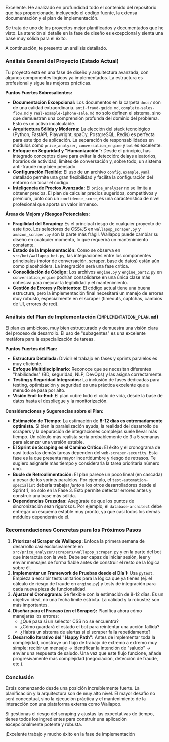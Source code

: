 Excelente. He analizado en profundidad todo el contenido del repositorio que has proporcionado, incluyendo el código fuente, la extensa documentación y el plan de implementación.

Se trata de uno de los proyectos mejor planificados y documentados que he visto. La atención al detalle en la fase de diseño es excepcional y sienta una base muy sólida para el éxito.

A continuación, te presento un análisis detallado.

### **Análisis General del Proyecto (Estado Actual)**

Tu proyecto está en una fase de diseño y arquitectura avanzada, con algunos componentes lógicos ya implementados. La estructura es profesional y sigue las mejores prácticas.

**Puntos Fuertes Sobresalientes:**

*   **Documentación Excepcional:** Los documentos en la carpeta `docs/` son de una calidad extraordinaria. `anti-fraud-guide.md`, `complete-sales-flow.md` y `real-example-iphone-sale.md` no solo definen el sistema, sino que demuestran una comprensión profunda del dominio del problema. Esto es un activo incalculable.
*   **Arquitectura Sólida y Moderna:** La elección del stack tecnológico (Python, FastAPI, Playwright, spaCy, PostgreSQL, Redis) es perfecta para este tipo de aplicación. La separación de responsabilidades en módulos como `price_analyzer`, `conversation_engine` y `bot` es excelente.
*   **Enfoque en Seguridad y "Humanización":** Desde el principio, has integrado conceptos clave para evitar la detección: delays aleatorios, horarios de actividad, límites de conversación y, sobre todo, un sistema anti-fraude muy bien pensado.
*   **Configuración Flexible:** El uso de un archivo `config.example.yaml` detallado permite una gran flexibilidad y facilita la configuración del entorno sin tocar el código.
*   **Inteligencia de Precios Avanzada:** El `price_analyzer` no se limita a obtener precios. El plan de calcular precios sugeridos, competitivos y premium, junto con un `confidence_score`, es una característica de nivel profesional que aporta un valor inmenso.

**Áreas de Mejora y Riesgos Potenciales:**

*   **Fragilidad del Scraping:** Es el principal riesgo de cualquier proyecto de este tipo. Los selectores de CSS/JS en `wallapop_scraper.py` y `amazon_scraper.py` son la parte más frágil. Wallapop puede cambiar su diseño en cualquier momento, lo que requerirá un mantenimiento constante.
*   **Estado de la Implementación:** Como se observa en `src/bot/wallapop_bot.py`, las integraciones entre los componentes principales (motor de conversación, scraper, base de datos) están aún como placeholders. La integración será una fase crítica.
*   **Consolidación de Código:** Los archivos `engine.py` y `engine_part2.py` en `conversation_engine` podrían consolidarse en una única clase más cohesiva para mejorar la legibilidad y el mantenimiento.
*   **Gestión de Errores y Reintentos:** El código actual tiene una buena estructura, pero la implementación final necesitará un manejo de errores muy robusto, especialmente en el scraper (timeouts, captchas, cambios de UI, errores de red).

### **Análisis del Plan de Implementación (`IMPLEMENTATION_PLAN.md`)**

El plan es ambicioso, muy bien estructurado y demuestra una visión clara del proceso de desarrollo. El uso de "subagentes" es una excelente metáfora para la especialización de tareas.

**Puntos Fuertes del Plan:**

*   **Estructura Detallada:** Dividir el trabajo en fases y sprints paralelos es muy eficiente.
*   **Enfoque Multidisciplinario:** Reconoce que se necesitan diferentes "habilidades" (BD, seguridad, NLP, DevOps) y las asigna correctamente.
*   **Testing y Seguridad Integrados:** La inclusión de fases dedicadas para testing, optimización y seguridad es una práctica excelente que a menudo se pasa por alto.
*   **Visión End-to-End:** El plan cubre todo el ciclo de vida, desde la base de datos hasta el despliegue y la monitorización.

**Consideraciones y Sugerencias sobre el Plan:**

*   **Estimación de Tiempo:** La estimación de **8-12 días es extremadamente optimista**. Si bien la paralelización ayuda, la realidad del desarrollo de scrapers y la depuración de integraciones complejas suele llevar más tiempo. Un cálculo más realista sería probablemente de 3 a 5 semanas para alcanzar una versión estable.
*   **El Sprint de Scraping es el Camino Crítico:** El éxito y el cronograma de casi todas las demás tareas dependen del `web-scraper-security`. Esta fase es la que presenta mayor incertidumbre y riesgo de retrasos. Te sugiero asignarle más tiempo y considerarla la tarea prioritaria número uno.
*   **Bucle de Retroalimentación:** El plan parece un poco lineal (en cascada) a pesar de los sprints paralelos. Por ejemplo, el `test-automation-specialist` debería trabajar *junto* a los otros desarrolladores desde el Sprint 1, no solo en la Fase 3. Esto permite detectar errores antes y construir una base más sólida.
*   **Dependencias Cruzadas:** Asegúrate de que los puntos de sincronización sean rigurosos. Por ejemplo, el `database-architect` debe entregar un esquema estable muy pronto, ya que casi todos los demás módulos dependerán de él.

### **Recomendaciones Concretas para los Próximos Pasos**

1.  **Priorizar el Scraper de Wallapop:** Enfoca la primera semana de desarrollo casi exclusivamente en `src/price_analyzer/scrapers/wallapop_scraper.py` y en la parte del bot que interactúa con la web. Debe ser capaz de iniciar sesión, leer y enviar mensajes de forma fiable antes de construir el resto de la lógica sobre él.
2.  **Implementar un Framework de Pruebas desde el Día 1:** Usa `pytest`. Empieza a escribir tests unitarios para la lógica que ya tienes (ej. el cálculo de riesgo de fraude en `engine.py`) y tests de integración para cada nueva pieza de funcionalidad.
3.  **Ajustar el Cronograma:** Sé flexible con la estimación de 8-12 días. Es un objetivo ideal, no una fecha límite estricta. La calidad y la robustez son más importantes.
4.  **Diseñar para el Fracaso (en el Scraper):** Planifica ahora cómo manejarás los errores:
    *   ¿Qué pasa si un selector CSS no se encuentra?
    *   ¿Cómo guardará el estado el bot para reintentar una acción fallida?
    *   ¿Habrá un sistema de alertas si el scraper falla repetidamente?
5.  **Desarrollo Iterativo del "Happy Path":** Antes de implementar toda la complejidad, construye un flujo de trabajo de extremo a extremo muy simple: recibir un mensaje -> identificar la intención de "saludo" -> enviar una respuesta de saludo. Una vez que este flujo funcione, añade progresivamente más complejidad (negociación, detección de fraude, etc.).

### **Conclusión**

Estás comenzando desde una posición increíblemente fuerte. La planificación y la arquitectura son de muy alto nivel. El mayor desafío no será conceptual, sino la ejecución práctica y el mantenimiento de la interacción con una plataforma externa como Wallapop.

Si gestionas el riesgo del scraping y ajustas las expectativas de tiempo, tienes todos los ingredientes para construir una aplicación excepcionalmente potente y robusta.

¡Excelente trabajo y mucho éxito en la fase de implementación